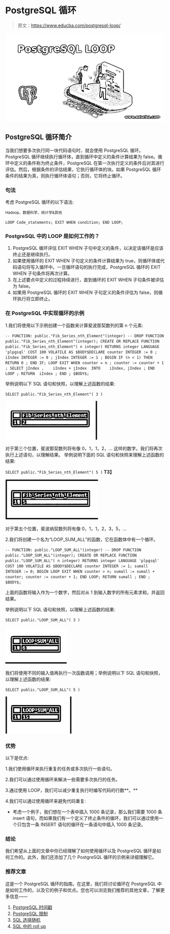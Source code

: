 # PostgreSQL 循环

> 原文：<https://www.educba.com/postgresql-loop/>

![PostgreSQL LOOP](img/27473307d9bd7ff59fedce558e19c773.png)



## PostgreSQL 循环简介

当我们想要多次执行同一块代码语句时，就会使用 PostgreSQL 循环。PostgreSQL 循环继续执行循环体，直到循环中定义的条件计算结果为 false。循环中定义的条件称为终止条件，PostgreSQL 在第一次执行定义的条件后对其进行评估。然后，根据条件的评估结果，它执行循环体的块。如果 PostgreSQL 循环条件的结果为真，则执行循环体语句；否则，它将终止循环。

### 句法

考虑 PostgreSQL 循环的以下语法:

<small>Hadoop、数据科学、统计学&其他</small>

`LOOP
Code_statements;
EXIT WHEN condition;
END LOOP;`

### PostgreSQL 中的 LOOP 是如何工作的？

1.  PostgreSQL 循环评估 EXIT WHEN 子句中定义的条件，以决定该循环是应该终止还是继续执行。
2.  如果使用循环的 EXIT WHEN 子句定义的条件计算结果为 true，则循环体或代码语句将写入循环中。一旦循环语句的执行完成，PostgreSQL 循环的 EXIT WHEN 子句条件将再次计算。
3.  在上述要点中定义的过程持续进行，直到循环的 EXIT WHEN 子句条件被评估为 false。
4.  如果用 PostgreSQL 循环的 EXIT WHEN 子句定义的条件评估为 false，则循环执行将立即终止。

### 在 PostgreSQL 中实现循环的示例

1.我们将使用以下示例创建一个函数来计算斐波那契数列的第 n 个元素:

`-- FUNCTION: public."Fib_Series_nth_Element"(integer)
-- DROP FUNCTION public."Fib_Series_nth_Element"(integer);
CREATE OR REPLACE FUNCTION public."Fib_Series_nth_Element"(
n integer)
RETURNS integer
LANGUAGE 'plpgsql'
COST 100
VOLATILE
AS $BODY$DECLARE
counter INTEGER := 0 ;
iIndex INTEGER := 0 ;
jIndex INTEGER := 1 ;
BEGIN
IF (n < 1) THEN
RETURN 0 ;
END IF;
LOOP
EXIT WHEN counter = n ;
counter := counter + 1 ;
SELECT jIndex ,    iIndex + jIndex  INTO    iIndex, jIndex ;
END LOOP ;
RETURN  iIndex ;
END ;
$BODY$;`

举例说明以下 SQL 语句和快照，以理解上述函数的结果:

`SELECT public."Fib_Series_nth_Element"(
3
)`

![PostgreSQL LOOP output 1](img/aa5fcd95ba15ce12943d4959838fd7c0.png)



对于第三个位置，斐波那契数列将有像 0，1，1，2，…
这样的数字。我们将再次执行上述语句，以理解结果。
举例说明下面的 SQL 语句和快照来理解上述函数的结果:

`SELECT public."Fib_Series_nth_Element"(
5
)` **T3】**

![PostgreSQL LOOP output 2](img/563308dfcdd9545f6e1024a1ec7ae788.png)



对于第五个位置，斐波纳契数列将有像 0，1，1，2，3，5，…

2.我们将创建一个名为“LOOP_SUM_ALL”的函数，它在函数体中有一个循环。

`-- FUNCTION: public."LOOP_SUM_ALL"(integer)
-- DROP FUNCTION public."LOOP_SUM_ALL"(integer);
CREATE OR REPLACE FUNCTION public."LOOP_SUM_ALL"(
n integer)
RETURNS integer
LANGUAGE 'plpgsql'
COST 100
VOLATILE
AS $BODY$DECLARE
counter INTEGER := 1;
sumall  INTEGER := 0;
BEGIN
LOOP
EXIT WHEN counter > n;
sumall := sumall + counter;
counter := counter + 1;
END LOOP;
RETURN sumall ;
END ;
$BODY$;`

上面的函数将输入作为一个数字，然后对从 1 到输入数字的所有元素求和，并返回结果。

举例说明以下 SQL 语句和快照，以理解上述函数的结果:

`SELECT public."LOOP_SUM_ALL"( 3 )`

![output 3](img/5cacc261db52505b0a2cf236a0253c5f.png)



我们将使用不同的输入值再执行一次函数调用；举例说明以下 SQL 语句和快照，以理解上述函数的结果:

`SELECT public."LOOP_SUM_ALL"( 5 )`

![output 4](img/6eb4260a6cf4a6407b058ee7ebafb813.png)



### 优势

以下是优点:

1.我们使用循环来执行重复的任务或多次执行一些语句。

2.我们可以通过使用循环来解决一些需要多次执行的任务。

3.通过使用 LOOP，我们可以减少重复执行时编写代码的行数**。**

4.我们可以通过使用循环来避免代码重复:

*   考虑一个例子，我们想在一个表中插入 1000 条记录，那么我们需要 1000 条 insert 语句，而如果我们有一个定义了终止条件的循环，我们可以通过使用一个只包含一条 INSERT 语句的循环在一条语句中插入 1000 条记录。

### 结论

我们希望从上面的文章中你已经理解了如何使用循环以及 PostgreSQL 循环是如何工作的。此外，我们还添加了几个 PostgreSQL 循环的示例来详细理解它。

### 推荐文章

这是一个 PostgreSQL 循环的指南。在这里，我们将讨论循环在 PostgreSQL 中是如何工作的，以及它的例子和优点。您也可以浏览我们推荐的其他文章，了解更多信息——

1.  [PostgreSQL 时间戳](https://www.educba.com/postgresql-timestamp/)
2.  [PostgreSQL 限制](https://www.educba.com/postgresql-limit/)
3.  [SQL 选择随机](https://www.educba.com/sql-select-random/)
4.  [SQL 中的 roll up](https://www.educba.com/rollup-in-sql/)